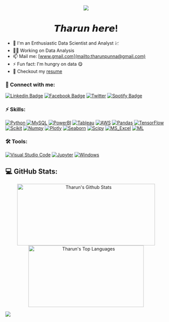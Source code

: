 <p align="right">
  <a href="https://wakatime.com/PUNNA-THARUN"><img alt="" src="https://wakatime.com/badge/user/8e02bfd3-85d8-4d9d-88df-fa983f91ff30.svg"></a>
  <a href="#"><img alt="" src="https://gpvc.arturio.dev/PUNNA-THARUN"></a>
</p>

<p align="center"><img src="https://user-images.githubusercontent.com/112575126/235303194-ac77b7e4-8af8-4b1a-8cfc-33cde72fd45e.gif"></p><h1 align="center">𝙏𝙝𝙖𝙧𝙪𝙣 𝙝𝙚𝙧𝙚!
</h1>

- 🔭 I'm an Enthusiastic Data Scientist and Analyst 💹
- 👷‍♂️ Working on Data Analysis
- 📫 Mail me: [www.gmail.com](mailto:tharunpunna@gmail.com)
- ⚡ Fun fact: I'm hungry on data 😋
- 📃 Checkout my [resume](https://github.com/PUNNA-THARUN/PUNNA-THARUN/blob/main/resume.pdf)


### 🔗 Connect with me:

[![Linkedin Badge](https://img.shields.io/badge/-Punna%20Tharun-blue?logo=Linkedin&logoColor=white&link=https://www.linkedin.com/in/punna-tharun/)](https://www.linkedin.com/in/punna-tharun/)
[![Facebook Badge](https://img.shields.io/badge/-P%20Tharun-blue?logo=Facebook&logoColor=white&link=https://www.facebook.com/tharun.punna.9/)](https://www.facebook.com/tharun.punna.9/)
[![Twitter](https://img.shields.io/badge/@PunnaTharun-%231DA1F2.svg?logo=Twitter&logoColor=white)](https://twitter.com/PunnaTharun)
[![Spotify Badge](https://img.shields.io/badge/-tharunpunna-1ed760?logo=hackerrank&logoColor=white&link=https://www.iconfinder.com/icons/4373234/hackerrank_logo_logos_icon)](https://www.hackerrank.com/tharunpunna?hr_r=1)


### ⚡ Skills:
[![Python](https://img.shields.io/badge/-Python-yellow?logo=Python)](#)
[![MySQL](https://img.shields.io/badge/-MySQL-5e5e5e?logo=MySQL)](#)
[![PowerBI](https://img.shields.io/badge/-PowerBI-5e5e5e?logo=powerBI)](#)
[![Tableau](https://img.shields.io/badge/-tableau-5e5e5e?logo=tableau)](#)
[![AWS](https://img.shields.io/badge/-AWS-5e5e5e?logo=Amazon)](#)
[![Pandas](https://img.shields.io/badge/-Pandas-5e5e5e?logo=Pandas)](#)
[![TensorFlow](https://img.shields.io/badge/-TensorFlow-5e5e5e?logo=TensorFlow)](#)
[![Scikit](https://img.shields.io/badge/-scikit%20learn-5e5e5e?logo=scikit-learn)](#)
[![Numpy](https://img.shields.io/badge/-Numpy-5e5e5e?logo=numpy)](#)
[![Plotly](https://img.shields.io/badge/-plotly-5E5E5E?logo=plotly)](#)
[![Seaborn](https://img.shields.io/badge/-Seaborn-5FCDE8?logo=seaborn)](#)
[![Scipy](https://img.shields.io/badge/-Scipy-5E5E5E?logo=scipy)](#)
[![MS_Excel](https://img.shields.io/badge/-Excel-09B755?logo=Microsoft+Excel)](#)
[![ML](https://img.shields.io/badge/-ML_&_NLP-914DEB?logo=opencv)](#)

### 🛠 Tools:
<p>
  <a href="#"><img alt="Visual Studio Code" src="https://img.shields.io/badge/Visual%20Studio%20Code-0078d7.svg?logo=visual-studio-code&logoColor=white"></a>
  <a href="#"><img alt="Jupyter" src="https://img.shields.io/badge/Jupyter-F37626.svg?logo=Jupyter&logoColor=white"></a>
  <a href="#"><img alt="Windows" src="https://img.shields.io/badge/Windows-0078D6?logo=windows&logoColor=white"></a>
</p>

## 💻 GitHub Stats:
<p align="center">
  <a href="#"><img alt="Tharun's Github Stats" src="https://github-readme-stats-sigma-five.vercel.app/api?username=PUNNA-THARUN&show_icons=true&theme=highcontrast" height="192px" width="430px"></a>
  <a href="#"><img alt="Tharun's Top Languages" src="https://github-readme-stats-sigma-five.vercel.app/api/top-langs/?username=mo-shakib&langs_count=8&count_private=true&layout=compact&theme=dark&hide_border=true&hide=Jupyter%20notebook,less&bg_color=151515&title_color=f2f2f2&icon_color=79fe96" height="192px" width="360px"></a><br>
</p>

<img align= "left" src="https://user-images.githubusercontent.com/112575126/232461898-cb1c2cf5-a8dc-46c6-b7ac-4c0adf145f6e.gif" />
  
